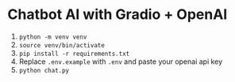 # Chatbot AI with Gradio + OpenAI

1.  `python -m venv venv`
2.  `source venv/bin/activate`
3.  `pip install -r requirements.txt`
4.  Replace `.env.example` with `.env` and paste your openai api key
5.  `python chat.py`
